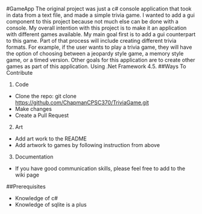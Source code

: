 #GameApp
The original project was just a c# console  application that took in data from a text file, and made a simple trivia game. 
I wanted to add a gui component to this project because not much else can be done with a console. My overall intention with this
project is to make it an application with different games available. My main goal first is to add a gui counterpart to this game. Part of that process will include creating different trivia formats. For example, if the user wants to play a trivia game, they will have the option of choosing between a jeopardy style game, a memory style game, or a timed version. Other goals for this application are to create other games as part of this application. Using .Net Framework 4.5.
##Ways To Contribute
1. Code
  * Clone the repo: git clone https://github.com/ChapmanCPSC370/TriviaGame.git
  * Make changes
  * Create a Pull Request
2. Art
  * Add art work to the README
  * Add artwork to games by following instruction from above
3. Documentation
  * If you have good communication skills, please feel free to add to the wiki page
  
##Prerequisites
  * Knowledge of c#
  * Knowledge of sqlite is a plus
